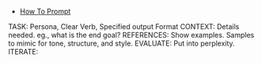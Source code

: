 

- [How To Prompt](https://medium.com/age-of-awareness/the-3-level-prompting-system-that-makes-ai-insanely-useful-c37f9e64d547)


TASK:  Persona, Clear Verb, Specified output Format
CONTEXT: Details needed.  eg., what is the end goal?
REFERENCES: Show examples.  Samples to mimic for tone, structure, and style.
EVALUATE:  Put into perplexity.
ITERATE: 

